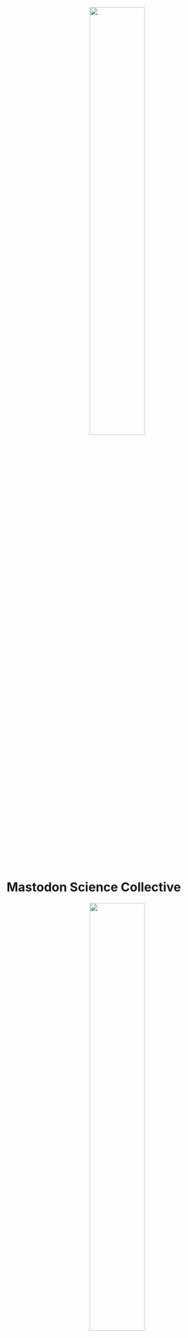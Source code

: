 <p align="center">
    <img src="https://github.com/controversies-of-science/science-collective/blob/master/images/facebook-wall-1.png" width="50%" />
</p>

# Mastodon Science Collective

<p align="center">
    <img src="https://github.com/controversies-of-science/science-collective/blob/master/images/facebook-wall-2.png" width="50%" />
</p>

Science Collective would be a fork of [the Mastodon project](https://joinmastodon.org/) which I hope to create and maintain to service the maverick science community.  The idea is that each maverick science thought leader would spin up their own [Twitter clone](https://mastodon.social/web/getting-started) dedicated to their particular project.  All of these instances can [federate with one another](https://github.com/tootsuite/documentation/blob/master/Using-Mastodon/User-guide.md#decentralization-and-federation) to form into meta-communities, and the fork would be designed to specifically support collaboration between these independent science communities.

<p align="center">
    <img src="https://github.com/controversies-of-science/science-collective/blob/master/images/controversy-card-the-prescientific-judgment-of-new-ideas.jpg" width="50%" />
</p>

<p align="center">
    <img src="https://github.com/controversies-of-science/science-collective/blob/master/images/controversy-card-the-decline-in-conceptual-revolutions.jpg" width="50%" />
</p>

The social network's primary purpose would be to set up a self-supporting ecosystem to support the elaboration of groundbreaking science claims into predictive scientific hypotheses.  To get to that primary objective, science collective breaks the problem down into its constituent components:

1. Creating the infrastructure required to support the aggregation of information about scientific controversies.

2. Supplementing their existing science education with details that are crucial for understanding controversial and groundbreaking science claims.

3. Establishing a process which can over time help people to think about science claims at a higher, more critical level.

<p align="center">
    <img src="https://github.com/controversies-of-science/science-collective/blob/master/images/controversy-card-the-5-stages-of-the-mind.jpg" width="50%" />
</p>

4. Creating a space for critique of scientific theories and science journalism.

<p align="center">
    <img src="https://github.com/controversies-of-science/science-collective/blob/master/images/controversy-card-why-critique-science.jpg" width="50%" />
</p>

The fork's primary features would include:

*Organizational Discourse Schema* - Organization of discussion into a schema which is intended to distinguish the types of scientific discourse, reducing unnecessary conflict within particular topics and enhancing the capabilities of each community by supporting specific roles, patterns of behavior and discovery needs.

<p align="center">
    <img src="https://github.com/controversies-of-science/science-collective/blob/master/images/controversy-card-the-structure-of-science.jpg" width="50%" />
</p>

*Modeling Integration* - Support into the Mastodon instance for rendering Jupyter notebooks will enable the rendering of complex simulations in service of specific technical arguments.

<p align="center">
    <img src="https://github.com/controversies-of-science/science-collective/blob/master/images/controversy-card-why-outsider-mavericks-matter-in-science.jpg" width="50%" />
</p>

*Prediction Market Tracking, Integration and Standardization* - Integration of the Auger blockchain for registering and betting on scientific predictions; will probably require the creation of prediction standards to label those predictions which avoid common, predictable mistakes.

*Bounty-Based Moderation Reward Schema* - Karma-like system where ERC20 tokens are used to reward the site's moderation and early adopters.  Roles specifically suited for peer review are built into a checks-and-balances system ecology for reviewing content.  There would be rewards for identifying pertinent content (especially vindications); for proposing novel conjectures or analysis; for creating wikis and controversy cards which users end up actually using for annotations; for participating in the judgment of reviews; for exposing undesired behaviors on the site; for annotating content; etc.

<p align="center">
    <img src="https://github.com/controversies-of-science/science-collective/blob/master/images/controversy-card-the-crowdsourcing-of-scientific-controversies.jpg" width="50%" />
</p>

*A Federated System for Annotating Scientific Papers* - All federated sites can activate annotations according to Mastodon instance, for the automated tagging of textual content.  They can also generate their own conceptual labels, which all of the various social networks vote upon.  Users and moderators would rate the usage of these wiki labels as annotations, with the hope that laypeople can use this tool to understand complex scientific papers.

<p align="center">
    <img src="https://github.com/controversies-of-science/science-collective/blob/master/images/controversy-card-the-annotation-of-scientific-papers.jpg" width="50%" />
</p>

*Controversy Card Annotations* - This is a library, partially constructed, of topics that are necessary to understand in the domain of scientific controversies.  There are currently [182 controversy cards](https://plus.google.com/collection/Yhn4Y).

Rather than forcing users to choose between the wiki and controversy card formats, I'll provide both options.  The controversy card format would be more story-based, more rooted in passing on crucial sources, more graphical, and also more useful for sharing content to social media.  Also, theorists would be provided with tools to moderate the creation of this content -- whereas modifications to the wikis would be more open.

*Social Media Article Snapshot Tool* - A tool (possibly a chrome plugin?) for snapshotting science journalism quotes with the same color schema for font color and background, but with preferred font size, custom highlighting and framing options.  The tool would identify the original font, then reconstruct the quote (assuming that the font is accessible).  It would also present a variety of formats which would allow placement of either (or both) of an image and title from the article into the social media share.  I could incorporate this into the existing quotes database as metadata, and open the system to participation by others.

*Federated Science Collective Search* - A component which can be placed onto a Mastodon instance which permits searching through all science collectives.

<p align="center">
    <img src="https://github.com/controversies-of-science/science-collective/blob/master/images/controversies-of-science-homepage.png" width="50%" />
</p>

*A Process for Grooming Questions Into Testable Hypotheses* - This process is meant as a solution to the publish-or-perish problem, where researchers are subjected to a constant pressure to publish results even though original research can require decades to elaborate.  Each stage involves feedback.  The process begins with a question.  These questions do not have to necessarily be original; they can simply be questions about existing hypotheses which a person has just recently learned about.  If vindications can be found, they are then aggregated through a collaborative process known as tracking.  All of this tracking and discussion bins under the unique hashtag which is assigned to the original question.  As tracking progresses, any user can submit a request for review, which involves summarizing the claim, question or controversy as length-limited answers to a series of standard questions for a broader audience, who then weigh in on whether or not a controversy card should be created (the next step in this process).  Tracking does not stop once a controversy card is created, and at any point through the process, challenges can be lodged w/ their own hashtags, which then also become a focus for discussion.

<p align="center">
    <img src="https://github.com/controversies-of-science/science-collective/blob/master/images/controversy-card-the-anti-pattern-of-settled-science.jpg" width="50%" />
</p>

[Mastodon's User Guide](https://github.com/tootsuite/documentation/blob/master/Using-Mastodon/User-guide.md)

> When you have a hashtag search open, it will automatically update with new toots. You can pin the column to keep the search open by clicking the settings symbol at the top right of the hashtag search column and clicking "pin".

*An Interface for Users to Track Numerous Controversial Claims* - This is simply a meta-tracking panel which shows metadata for each of the hashtags which a user is following.

<p align="center">
    <img src="https://github.com/controversies-of-science/science-collective/blob/master/images/controversy-card-controversy-first-science-education.jpg" width="50%" />
</p>

*A System for Assigning Expertise to Users* - As users track controversies, they are encouraged to establish their expertise through a set of activities: 

1.  They convert their learnings into force concept inventory questions for the purpose of helping others to gain fluency in their controversy.

2.  They present vindications in press releases which are then rated by others across a spectrum of criteria.  When other users agree that a vindication has occurred, they receive points to establish their expertise.

3. They create relevant concept maps, wikis or articles which other users agree add clarity to the controversy.

4. They annotate a crucial scientific paper which relates to their expertise in such a manner that laypeople are now able to understand it.

5. They propose experiments or observations which might vindicate the hypothesis.

(etc.)

The way that we will support these activities is to create the infrastructure required to reward particular activities like those listed above -- from providing the UI necessary to bin these activities, to providing the system necessary for other users to judge the contributions, to then providing the token rewards necessary to encourage the large-scale tracking of scientific controversies, to then also aiding in subsequent discovery by and education of other users.

*A System for Measuring a User's Generalization* - This would be a discovery-type tool which measures the breadth of a user's participation, and helps them to identify their own blindspots through exposure to new controversies outside of their preferred specialization.

<p align="center">
    <img src="https://github.com/controversies-of-science/science-collective/blob/master/images/controversy-card-the-generalist.jpg" width="50%" />
</p>

I don't expect this feature to exist right away, because there needs to be enough social network history for there to be a need to condense the existing feeds into a more targeted service.

*A System for Categorizing Contributions* - The following list is a schema which can act as the basis for categorizing, rewarding and discovering the informational content that is the backbone for tracking scientific controversies.  I don't expect that participants would always bin these properly, so there would need to be a process for correcting binning mistakes.

<p align="center">
    <img src="https://github.com/controversies-of-science/science-collective/blob/master/images/controversy-card-innovations-long-tail.jpg" width="50%" />
</p>

**THE CLASH OF WORLDVIEWS**

- *An Observational or Experimental Confirmation* - try to be concise if the link between the two is not immediately obvious; emphasis upon documenting the needed context for a typical layperson to understand it (you can assume they have read the controversy card, points deducted if there is some sort of misunderstanding of the controversy or science).

- *Links to the Best Related Critiques* - short-form journalism ("articles"); emphasis upon basic journalism and science standards; do not fall back upon overly-simplistic filters (like ignoring all publications by a particular source), take the time to actually evaluate the claims; emphasis upon the author's selection of details; upon applicability to the controversy; upon level of detail with the sourcing (please add corrections for broken links); emphasis upon empirical science over other forms (thought experiments, purely observational, excessive reliance upon constructs).

- *Press Releases or Scientific Papers that Relate to this Controversy* - not to be confused with PR's that more properly relate to the challenged theory; emphasis upon significance to the controversy; emphasis upon the logic of the claimed fit; points for filtering out unnecessary information or emphasizing the important bits (either bolding or highlighting); particular emphasis upon relevant points from scientific papers which have not shown up in mainstream science aggregators.

- *Noteworthy Online Discussions* - (please include URL to exchange and take high-resolution snapshots of the exchange by pressing command-plus a few times in your browser to embiggen the snapshotted text) emphasis upon identification of misconceptions or misguided "debunking"; upon proper addition of context (could people understand what the point of this was?); upon surprising claims; upon noting patterns discussed in controversy cards; upon character studies of the main players in online debates; upon any related online censorship; upon people who take the time to run claims and report back on their findings with snapshots; upon any discussions for how to deal with online challenges.  Points always deducted for evidence of any petty or trollish behaviors (or any other violation of the site's own principles when members interact with the larger science community since these behaviors can lead to stereotypes).

- *Observational / Experimental Suggestions* - pretend you are a graduate student who actually had access to facilities, equipment and funding, can you devise a test that might resolve the debate?  emphasis upon whether or not sufficient technical detail was provided to fully understand the idea; upon whether or not people think it might work; points for creative problem-solving.  Don't hold ideas back here if you lack all of the quantitative details, assume that somebody else at a later time may be able to help with that.

- *Crucial Resources* - where would somebody go to get a deeper background in this subject? if it's just a chapter of a larger book, please identify (or if helpful) describe the chapters; emphasis upon whether or not the material is accessible to laypeople, but technical materials are of course important here too; if the material is very technical, the reviewer can rank the material higher if they provide their own annotated version of the resource.  Opinions on how to properly approach the subject are encouraged.

**MODEL TALK**

- *The Best Explanations* - selected according to usage of visuals, clarity on assumptions, good presentation of historical context, thorough conceptual explanation of any presented mathematics, written at a level that a layperson non-scientist can understand.  These pieces should not be rated on the basis of age so long as there is no confusion generated from the introduction of that former context.

- *Modeling Practices & Assumptions* - explanation of some particular modeling practice or assumption (preferably focused on just one at a time), with an emphasis upon how the practice/assumption would be conveyed within scientific papers or press releases (such that the reader is now better equiped to identify this pattern in the future).  Points for emphasis upon hidden practices or assumptions whose exposure alters the interpretation of the results.  This would be a good spot to place discussions about statistics.

- *The History and Origin of the Idea* - emphasis upon unexpected context, little-known historical facts/interpretations or popular beliefs, famous or otherwise important quotes.

- *Tracking the Science Journalism and Public Perception* - emphasis upon tracking changes in the journalism; upon initial expressions of surprise or honest admissions which are subsequently rolled into the model (which can help us to identify hindsight biases); upon any omission of context or detail which undermines the offered conclusions; upon materials presented purely for their clickbait attributes; upon dubious logic.  Extra points for those who take the time to dig up some unexpected science journalism gem from the distant past which gives us some insight on how ideas have transformed over time.

- *Press Releases that Relate to the Challenged Theory* - not to be confused with PR's that are more directly relevant to the controversy, and realize there is a category already dedicated to inconsistences and anomalies; try to focus people on the specific part you want them to read, and help us understand why it should matter to us.

- *Things to Know About Wikipedia's Coverage on This* - think supplemental -- the point is not to replicate work already done on Wikipedia (this is analysis, not duplication); emphasis upon ideology posing as facts, questionable selection of evidence, information about wiki wars and activities of those known to abuse the platform.  If the entry (and its history) is unremarkable and uncontroversial, then this bin should be empty.

- *The Inconsistencies and Anomalies* - emphasis upon internal inconsistencies and any attempts to resolve them -- born of either observations or logic; slight emphasis upon those which are more empirically established, but it's okay if some of these turn out to be to incorrect (let's keep a broad dragnet).

**PROPOSITIONS**

- *Dumb Questions* - emphasis upon how common these questions pop up.

- *Poignant Questions* - do not judge these questions on your perception of whether or not they will prove true; the emphasis is upon asking good questions that can in some way be justified; emphasis upon creativity and synthesis (bringing together two ideas whose connection is not immediately obvious).

- *Creative Conjectures* - a general-purpose bin for conjectures; ranking might not be necessary.

- *Confident Claims*

- *Predictions* - emphasis upon the rationale (does this person know something we previously did not?); points after-the-fact if it proves correct.

**CONCEPTS**

- *Concept Maps* - emphasis upon use of concept maps as a pedagogical tool.

- *Explain the Math* - emphasis upon the conceptual explanation or critique of some mathematics.

- *Multiple Representations in Multiple Agents* - emphasis upon some mismatch in definitions, either according to worldview or domain.

**NARRATIVES**

- *Examples* - emphasis upon exposure of unsupported or faddish narratives; upon effective demonstrations, with evidence, that the narratives are off.
